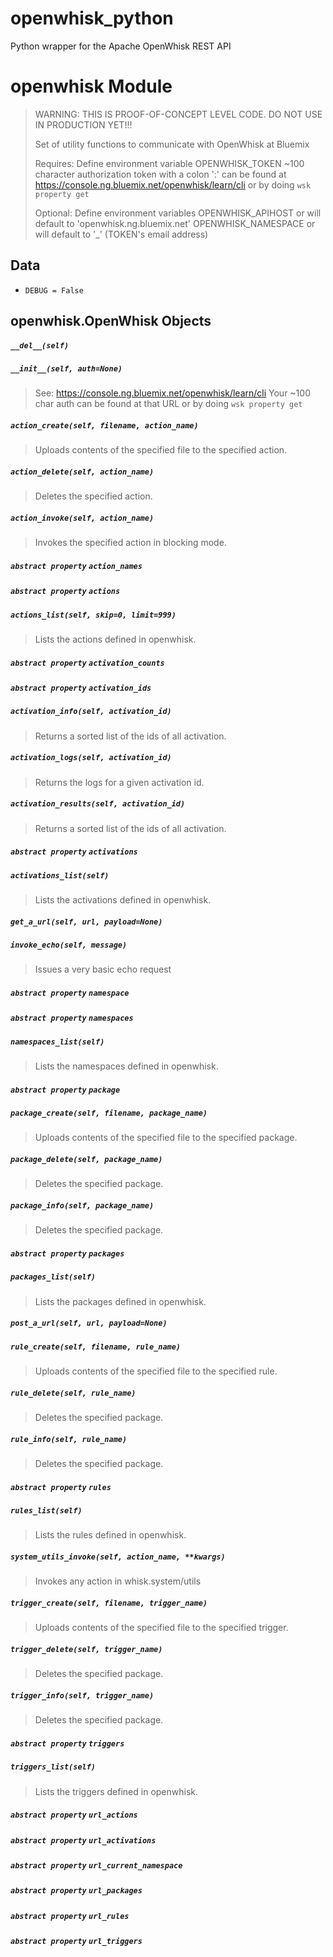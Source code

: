 # openwhisk_python
Python wrapper for the Apache OpenWhisk REST API

# openwhisk Module
> WARNING: THIS IS PROOF-OF-CONCEPT LEVEL CODE.
>     DO NOT USE IN PRODUCTION YET!!!
>
>
> Set of utility functions to communicate with OpenWhisk at Bluemix
>
>
> Requires:
>     Define environment variable
>         OPENWHISK_TOKEN ~100 character authorization token with a colon ':'
>         can be found at https://console.ng.bluemix.net/openwhisk/learn/cli
>         or by doing `wsk property get`
>
> Optional:
>     Define environment variables
>         OPENWHISK_APIHOST or will default to 'openwhisk.ng.bluemix.net'
>         OPENWHISK_NAMESPACE or will default to '_' (TOKEN's email address)
>


## Data
- `DEBUG = False`

## openwhisk.OpenWhisk Objects



##### `__del__(self)`



##### `__init__(self, auth=None)`

> See: https://console.ng.bluemix.net/openwhisk/learn/cli  Your ~100
>            char auth can be found at that URL or by doing `wsk property get`



##### `action_create(self, filename, action_name)`

> Uploads contents of the specified file to the specified action.



##### `action_delete(self, action_name)`

> Deletes the specified action.



##### `action_invoke(self, action_name)`

> Invokes the specified action in blocking mode.



##### *`abstract property`* `action_names`


##### *`abstract property`* `actions`


##### `actions_list(self, skip=0, limit=999)`

> Lists the actions defined in openwhisk.



##### *`abstract property`* `activation_counts`


##### *`abstract property`* `activation_ids`


##### `activation_info(self, activation_id)`

> Returns a sorted list of the ids of all activation.



##### `activation_logs(self, activation_id)`

> Returns the logs for a given activation id.



##### `activation_results(self, activation_id)`

> Returns a sorted list of the ids of all activation.



##### *`abstract property`* `activations`


##### `activations_list(self)`

> Lists the activations defined in openwhisk.



##### `get_a_url(self, url, payload=None)`



##### `invoke_echo(self, message)`

> Issues a very basic echo request



##### *`abstract property`* `namespace`


##### *`abstract property`* `namespaces`


##### `namespaces_list(self)`

> Lists the namespaces defined in openwhisk.



##### *`abstract property`* `package`


##### `package_create(self, filename, package_name)`

> Uploads contents of the specified file to the specified package.



##### `package_delete(self, package_name)`

> Deletes the specified package.



##### `package_info(self, package_name)`

> Deletes the specified package.



##### *`abstract property`* `packages`


##### `packages_list(self)`

> Lists the packages defined in openwhisk.



##### `post_a_url(self, url, payload=None)`



##### `rule_create(self, filename, rule_name)`

> Uploads contents of the specified file to the specified rule.



##### `rule_delete(self, rule_name)`

> Deletes the specified package.



##### `rule_info(self, rule_name)`

> Deletes the specified package.



##### *`abstract property`* `rules`


##### `rules_list(self)`

> Lists the rules defined in openwhisk.



##### `system_utils_invoke(self, action_name, **kwargs)`

> Invokes any action in whisk.system/utils



##### `trigger_create(self, filename, trigger_name)`

> Uploads contents of the specified file to the specified trigger.



##### `trigger_delete(self, trigger_name)`

> Deletes the specified package.



##### `trigger_info(self, trigger_name)`

> Deletes the specified package.



##### *`abstract property`* `triggers`


##### `triggers_list(self)`

> Lists the triggers defined in openwhisk.



##### *`abstract property`* `url_actions`


##### *`abstract property`* `url_activations`


##### *`abstract property`* `url_current_namespace`


##### *`abstract property`* `url_packages`


##### *`abstract property`* `url_rules`


##### *`abstract property`* `url_triggers`
